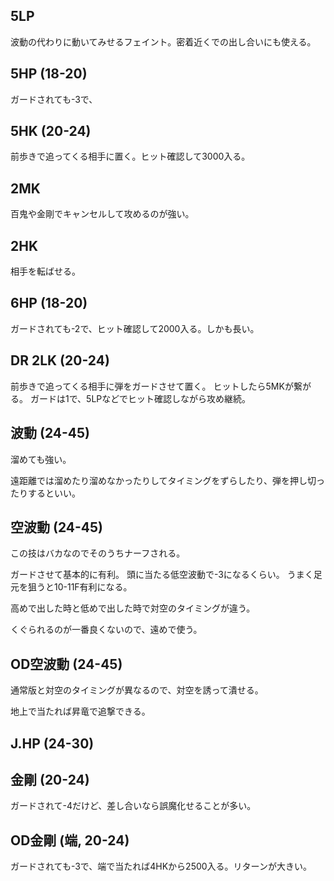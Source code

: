 ## 5LP

波動の代わりに動いてみせるフェイント。密着近くでの出し合いにも使える。

## 5HP (18-20)

ガードされても-3で、

## 5HK (20-24)

前歩きで追ってくる相手に置く。ヒット確認して3000入る。

## 2MK

百鬼や金剛でキャンセルして攻めるのが強い。

## 2HK

相手を転ばせる。

## 6HP (18-20)

ガードされても-2で、ヒット確認して2000入る。しかも長い。

## DR 2LK (20-24)

前歩きで追ってくる相手に弾をガードさせて置く。
ヒットしたら5MKが繋がる。
ガードは1で、5LPなどでヒット確認しながら攻め継続。

## 波動 (24-45)

溜めても強い。

遠距離では溜めたり溜めなかったりしてタイミングをずらしたり、弾を押し切ったりするといい。

## 空波動 (24-45)

この技はバカなのでそのうちナーフされる。

ガードさせて基本的に有利。
頭に当たる低空波動で-3になるくらい。
うまく足元を狙うと10-11F有利になる。

高めで出した時と低めで出した時で対空のタイミングが違う。

くぐられるのが一番良くないので、遠めで使う。

## OD空波動 (24-45)

通常版と対空のタイミングが異なるので、対空を誘って潰せる。

地上で当たれば昇竜で追撃できる。

## J.HP (24-30)

## 金剛 (20-24)

ガードされて-4だけど、差し合いなら誤魔化せることが多い。

## OD金剛 (端, 20-24)

ガードされても-3で、端で当たれば4HKから2500入る。リターンが大きい。
